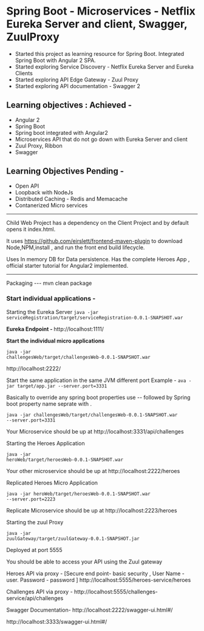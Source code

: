<h1>Spring Boot - Microservices - Netflix Eureka Server and client, Swagger, ZuulProxy</h1>
<ul>
<li>Started this project as learning resource for Spring Boot. Integrated Spring Boot with Angular 2 SPA.</li>
<li>Started exploring Service Discovery - Netflix Eureka Server and Eureka Clients</li>
<li>Started exploring API Edge Gateway - Zuul Proxy</li>
<li>Started exploring API documentation - Swagger 2</li>
</ul>


<h2> Learning objectives : Achieved - </h2> 
<ul>
<li>Angular 2</li>
<li>Spring Boot</li>
<li>Spring boot integrated with Angular2</li>
<li>Microservices API that do not go down with Eureka Server and client</li>
<li>Zuul Proxy, Ribbon</li>
<li>Swagger</li>
</ul>

<h2>Learning Objectives Pending -</h2> 
<ul>
<li>Open API</li>
<li>Loopback with NodeJs</li>
<li>Distributed Caching - Redis and Memacache</li>
<li> Contanerized Micro services </li>
</ul>



---------------------------------------------------------------------------------------

Child Web Project has a dependency on the Client Project and by default opens it index.html.

It uses https://github.com/eirslett/frontend-maven-plugin to download Node,NPM,install ,
and run the front end build lifecycle.

Uses In memory DB for Data persistence.
Has the complete Heroes App ,  official starter tutorial for Angular2 implemented.


----------------------------------------------------------------------------------------

Packaging ---
mvn clean package


<h3>Start individual applications - </h3>

Starting the Eureka Server
<code>java -jar serviceRegistration/target/serviceRegistration-0.0.1-SNAPSHOT.war</code>


<b>Eureka Endpoint - </b> 
http://localhost:1111/

<b>Start the individual micro applications</b>

<code>java -jar challengesWeb/target/challengesWeb-0.0.1-SNAPSHOT.war</code>

http://localhost:2222/


Start the same application in the same JVM different port
Example  -
<code>ava -jar target/app.jar --server.port=3331</code>

Basically to override any spring boot properties use -- followed by Spring boot property name seprate with .

<code>java -jar challengesWeb/target/challengesWeb-0.0.1-SNAPSHOT.war  --server.port=3331</code>

Your Microservice should be up at 
http://localhost:3331/api/challenges




Starting the Heroes Application

<code>java -jar heroWeb/target/heroesWeb-0.0.1-SNAPSHOT.war</code>

Your other microservice should be up at 
http://localhost:2222/heroes


Replicated Heroes Micro Application

<code>java -jar heroWeb/target/heroesWeb-0.0.1-SNAPSHOT.war  --server.port=2223</code>

Replicate Microservice should be up at
http://localhost:2223/heroes


Starting the zuul Proxy

<code>java -jar zuulGateway/target/zuulGateway-0.0.1-SNAPSHOT.jar</code>

Deployed at  port 5555

You should be able to access your API using the Zuul gateway  

Heroes API via proxy - [Secure end point- basic security , User Name - user. Password - password ] 
http://localhost:5555/heroes-service/heroes

Challenges API via proxy -
http://localhost:5555/challenges-service/api/challenges

Swagger Documentation-
http://localhost:2222/swagger-ui.html#/

http://localhost:3333/swagger-ui.html#/
